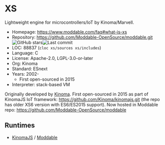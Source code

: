 # XS

Lightweight engine for microcontrollers/IoT by Kinoma/Marvell.

* Homepage:    https://www.moddable.com/faq#what-is-xs
* Repository:  https://github.com/Moddable-OpenSource/moddable.git <img src="https://img.shields.io/github/stars/Moddable-OpenSource/moddable?label=&style=flat-square" alt="GitHub stars" title="GitHub stars"><img src="https://img.shields.io/github/last-commit/Moddable-OpenSource/moddable?label=&style=flat-square" alt="Last commit" title="Last commit">
* LOC:         88837 (`cloc xs/sources xs/includes`)
* Language:    C
* License:     Apache-2.0, LGPL-3.0-or-later
* Org:         Kinoma
* Standard:    ESnext
* Years:       2002-
  * First open-sourced in 2015
* Interpreter: stack-based VM

Originally developed by [Kinoma](https://en.wikipedia.org/wiki/Kinoma). First open-sourced in 2015 as part of KinomaJS IoT framework: https://github.com/Kinoma/kinomajs.git (the repo has older XS6 version with ES6/ES2015 support). Now hosted in Moddable repo: https://github.com/Moddable-OpenSource/moddable

## Runtimes

* [KinomaJS](https://github.com/Kinoma/kinomajs) / [Moddable](https://github.com/Moddable-OpenSource/moddable)
